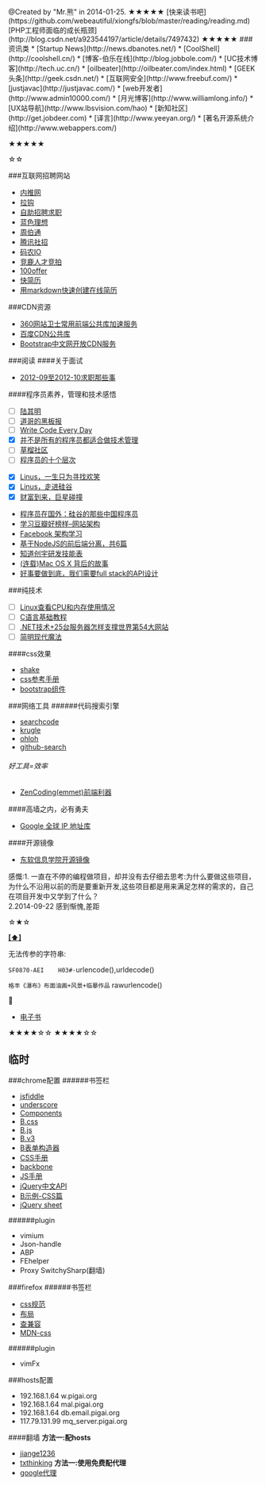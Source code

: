 <script type="text/javascript" src="http://libs.useso.com/js/bootstrap/3.2.0/js/bootstrap.min.js"></script>
<link rel="stylesheet" type="text/css" href="http://libs.useso.com/js/bootstrap/3.2.0/css/bootstrap.min.css" />
<span class="glyphicon glyphicon-bookmark"></span>
@Created by "Mr.熊" in 2014-01-25.  
★★★★★  
[快来读书吧](https://github.com/webeautiful/xiongfs/blob/master/reading/reading.md)  
[PHP工程师面临的成长瓶颈](http://blog.csdn.net/a923544197/article/details/7497432)
★★★★★  
###资讯类
* [Startup News](http://news.dbanotes.net/)
* [CoolShell](http://coolshell.cn/)
* [博客-伯乐在线](http://blog.jobbole.com/)
* [UC技术博客](http://tech.uc.cn/)
* [oilbeater](http://oilbeater.com/index.html)
* [GEEK头条](http://geek.csdn.net/)
* [互联网安全](http://www.freebuf.com/)
* [justjavac](http://justjavac.com/)
* [web开发者](http://www.admin10000.com/)
* [月光博客](http://www.williamlong.info/)
* [UX站导航](http://www.lbsvision.com/hao)
* [新知社区](http://get.jobdeer.com)
* [译言](http://www.yeeyan.org/)
* [著名开源系统介绍](http://www.webappers.com/)

★★★★★

☆☆  

###互联网招聘网站
* [内推网](http://www.neitui.me/)
* [拉钩](http://www.lagou.com/)
* [自助招聘求职](https://jobsdigg.com/)
* [蓝色理想](http://job.blueidea.com/)
* [周伯通](http://www.jobtong.com/)
* [腾讯社招](http://imgcache.qq.com/isd/index.html)
* [码农IO](http://job.manong.io/)
* [竞鹿人才竞拍](http://www.jobdeer.com/)
* [100offer](https://www.100offer.com/)
* [快简历](http://rd.kuaijianli.com/#hot)
* [用markdown快速创建在线简历](http://cvbox.sinaapp.com/)

###CDN资源
* [360网站卫士常用前端公共库加速服务](http://libs.useso.com/js.php)
* [百度CDN公共库](http://developer.baidu.com/wiki/index.php?title=docs/cplat/libs)
* [Bootstrap中文网开放CDN服务](http://www.bootcdn.cn/)

###<a name='TOC'>阅读</a>
####关于面试
* [2012-09至2012-10求职那些事](http://srhang.iteye.com/blog/1705651)

####程序员素养，管理和技术感悟
- [ ] [陆其明](http://blog.csdn.net/happydeer)
- [ ] [道哥的黑板报](http://taosay.net/)
- [ ] [Write Code Every Day](http://ejohn.org/blog/write-code-every-day/)
- [x] [并不是所有的程序员都适合做技术管理](http://www.csdn.net/article/2014-06-13/2820217)
- [ ] [草榴社区](http://cl.man.lv/)
- [ ] [程序员的十个层次](http://jianshu.io/p/xTNAyU)
* [x] [Linus，一生只为寻找欢笑](http://mp.weixin.qq.com/s?__biz=MjM5ODQ2MDIyMA==&mid=200486872&idx=1&sn=36d0b252a62847df9aad9f83ef7b9a62)
* [x] [Linus，走进硅谷](http://www.aiweibang.com/yuedu/tech/780509.html)
* [x] [财富到来，巨星碰撞](http://www.wtoutiao.com/a/310222.html)
* [程序员在国外：硅谷的那些中国程序员](http://blog.jobbole.com/68092/)
* [学习豆瓣好榜样–网站架构](http://dbanotes.net/arch/douban_arch.html)
* [Facebook 架构学习](http://dbanotes.net/arch/facebook_arch_note.html)
* [基于NodeJS的前后端分离，共6篇](http://ued.taobao.org/blog/2014/04/full-stack-development-with-nodejs/)
* [知道创宇研发技能表](blog.knownsec.com/Knownsec_RD_Checklist/v2.2.html)
* [(连载)Mac OS X 背后的故事](http://www.programmer.com.cn/6727/)
* [好事要做到底，我们需要full stack的API设计](http://www.blogjava.net/OneEyeWolf/archive/2008/01/01/171990.html)

###纯技术
* [ ] [Linux查看CPU和内存使用情况](http://www.cnblogs.com/xd502djj/archive/2011/03/01/1968041.html)
* [ ] [C语言基础教程](http://computer.howstuffworks.com/c23.htm/printable)
* [ ] [.NET技术+25台服务器怎样支撑世界第54大网站](http://news.html5tricks.com/donet-25-server-stackoverflow.html)
* [ ] [简明现代魔法](http://www.nowamagic.net/)

####css效果

* [shake](http://elrumordelaluz.github.io/csshake/#1)
* [css参考手册](http://css.doyoe.com/)
* [bootstrap组件](http://getbootstrap.com/components/)

###网络工具
######代码搜索引擎
* [searchcode](https://searchcode.com/)
* [krugle](http://www.krugle.org/)
* [ohloh](http://code.ohloh.net/)
* [github-search](https://github.com/search)

###### 好工具=效率
* [ZenCoding(emmet)前端利器](http://b.soont.com/vim/zencoding)

####高墙之内，必有勇夫

* [Google 全球 IP 地址库](https://github.com/justjavac/Google-IPs)

####开源镜像

* [东软信息学院开源镜像](http://mirrors.neusoft.edu.cn/)

感慨:1. 一直在不停的编程做项目，却并没有去仔细去思考:为什么要做这些项目，为什么不沿用以前的而是要重新开发,这些项目都是用来满足怎样的需求的，自己在项目开发中又学到了什么？  
2.2014-09-22 感到惭愧,差距  

☆★☆  

**[[⬆]](#TOC)**

无法传参的字符串:

`SF0870-AEI    H03#·`urlencode(),urldecode()

`格丰《瀑布》布面油画+风景+临摹作品`  rawurlencode()

:beer:

* [电子书](http://www.chnxp.com.cn/)

★★★★☆☆
★★★★☆☆

临时
------------------------------
###chrome配置
######书签栏
* [jsfiddle](http://jsfiddle.net/)
* [underscore](http://underscorejs.org/)
* [Components](http://getbootstrap.com/components/)
* [B.css](http://libs.useso.com/js/bootstrap/3.2.0/css/bootstrap.min.css)
* [B.js](http://libs.useso.com/js/bootstrap/3.2.0/js/bootstrap.min.js)
* [B.v3](http://v3.bootcss.com/css/)
* [B表单构造器](http://www.bootcss.com/p/bootstrap-form-builder/)
* [CSS手册](http://css.doyoe.com/)
* [backbone](http://backbonejs.org/)
* [JS手册](http://www.javascripture.com/)
* [jQuery中文API](http://jquery.bootcss.com/)
* [B示例-CSS篇](http://helongfei.com/bootstrap/)
* [jQuery sheet](http://www.css88.com/jqapi-1.9/)

######plugin
* vimium
* Json-handle
* ABP
* FEhelper
* Proxy SwitchySharp(翻墙)

###firefox
######书签栏
* [css规范](http://alloyteam.github.io/code-guide/#css)
* [布局](http://zh.learnlayout.com/box-sizing.html)
* [查兼容](http://caniuse.com/)
* [MDN-css](https://developer.mozilla.org/zh-CN/docs/Web/Guide/CSS/Getting_started)

######plugin
* vimFx

###hosts配置
* 192.168.1.64 w.pigai.org
* 192.168.1.64 mal.pigai.org
* 192.168.1.64 db.email.pigai.org
* 117.79.131.99 mq_server.pigai.org

####翻墙
**方法一:配hosts**  
* [jiange1236](http://git.oschina.net/jiange1236/googlehosts)
* [txthinking](https://github.com/txthinking/google-hosts)
**方法一:使用免费配代理**  
* [google代理](http://www.souji8.com)
